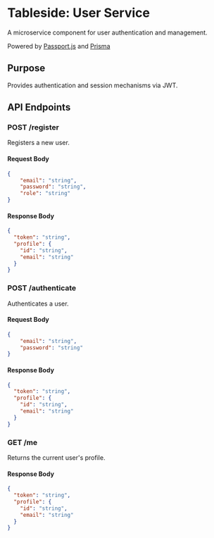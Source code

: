 # Tableside: User Service

A microservice component for user authentication and management.

Powered by [Passport.js](https://www.passportjs.org/) and [Prisma](https://www.prisma.io)

## Purpose

Provides authentication and session mechanisms via JWT.

## API Endpoints

### POST /register
Registers a new user.

#### Request Body
```json
{
    "email": "string",
    "password": "string",
    "role": "string"
}
```

#### Response Body
```json
{
  "token": "string",
  "profile": {
    "id": "string",
    "email": "string"
  }
}
```

### POST /authenticate
Authenticates a user.
#### Request Body
```json
{
    "email": "string",
    "password": "string"
}
```

#### Response Body
```json
{
  "token": "string",
  "profile": {
    "id": "string",
    "email": "string"
  }
}
```

### GET /me
Returns the current user's profile.

#### Response Body
```json
{
  "token": "string",
  "profile": {
    "id": "string",
    "email": "string"
  }
}
```